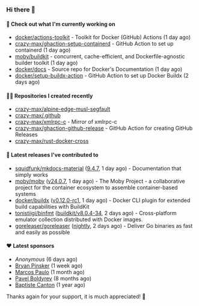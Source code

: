 ### Hi there 👋

#### 👷 Check out what I'm currently working on

- [docker/actions-toolkit](https://github.com/docker/actions-toolkit) - Toolkit for Docker (GitHub) Actions (1 day ago)
- [crazy-max/ghaction-setup-containerd](https://github.com/crazy-max/ghaction-setup-containerd) - GitHub Action to set up containerd (1 day ago)
- [moby/buildkit](https://github.com/moby/buildkit) - concurrent, cache-efficient, and Dockerfile-agnostic builder toolkit (1 day ago)
- [docker/docs](https://github.com/docker/docs) - Source repo for Docker&#39;s Documentation (1 day ago)
- [docker/setup-buildx-action](https://github.com/docker/setup-buildx-action) - GitHub Action to set up Docker Buildx (2 days ago)

#### 👨‍💻 Repositories I created recently

- [crazy-max/alpine-edge-musl-segfault](https://github.com/crazy-max/alpine-edge-musl-segfault)
- [crazy-max/.github](https://github.com/crazy-max/.github)
- [crazy-max/xmlrpc-c](https://github.com/crazy-max/xmlrpc-c) - Mirror of xmlrpc-c
- [crazy-max/ghaction-github-release](https://github.com/crazy-max/ghaction-github-release) - GitHub Action for creating GitHub Releases
- [crazy-max/rust-docker-cross](https://github.com/crazy-max/rust-docker-cross)

#### 🚀 Latest releases I've contributed to

- [squidfunk/mkdocs-material](https://github.com/squidfunk/mkdocs-material) ([9.4.7](https://github.com/squidfunk/mkdocs-material/releases/tag/9.4.7), 1 day ago) - Documentation that simply works
- [moby/moby](https://github.com/moby/moby) ([v24.0.7](https://github.com/moby/moby/releases/tag/v24.0.7), 1 day ago) - The Moby Project - a collaborative project for the container ecosystem to assemble container-based systems
- [docker/buildx](https://github.com/docker/buildx) ([v0.12.0-rc1](https://github.com/docker/buildx/releases/tag/v0.12.0-rc1), 1 day ago) - Docker CLI plugin for extended build capabilities with BuildKit
- [tonistiigi/binfmt](https://github.com/tonistiigi/binfmt) ([buildkit/v8.0.4-34](https://github.com/tonistiigi/binfmt/releases/tag/buildkit/v8.0.4-34), 2 days ago) - Cross-platform emulator collection distributed with Docker images.
- [goreleaser/goreleaser](https://github.com/goreleaser/goreleaser) ([nightly](https://github.com/goreleaser/goreleaser/releases/tag/nightly), 2 days ago) - Deliver Go binaries as fast and easily as possible

#### ❤️ Latest sponsors
- _Anonymous_ (6 days ago)
- [Bryan Pinsker](https://github.com/BryanPinsker) (1 week ago)
- [Marcos Paulo](https://github.com/mr-soulfox) (1 month ago)
- [Pavel Boldyrev](https://github.com/bpg) (8 months ago)
- [Baptiste Canton](https://github.com/batmac) (1 year ago)

Thanks again for your support, it is much appreciated! 🙏
